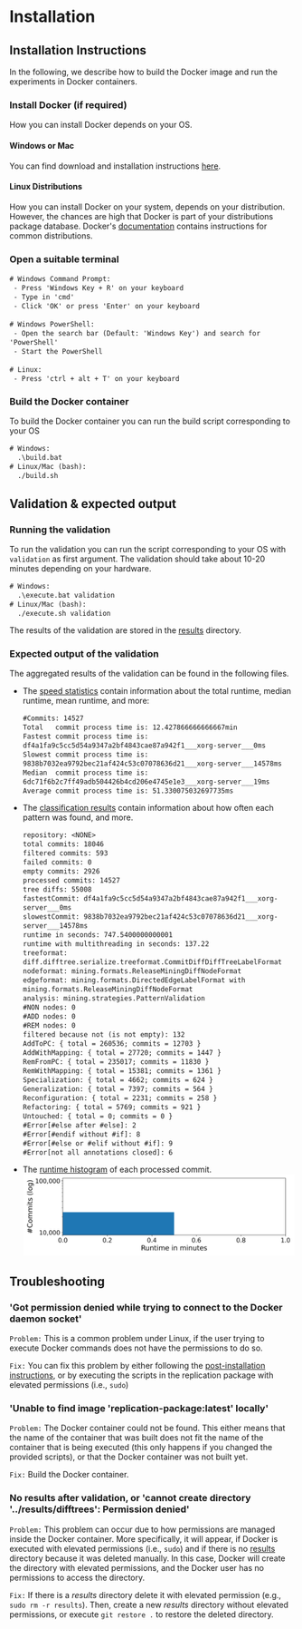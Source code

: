 # Installation
## Installation Instructions
In the following, we describe how to build the Docker image and run the experiments in Docker containers.

### Install Docker (if required)
How you can install Docker depends on your OS.
#### Windows or Mac
You can find download and installation instructions [here](https://www.docker.com/get-started). 
#### Linux Distributions
How you can install Docker on your system, depends on your distribution. However, the chances are high that Docker is part of your distributions package database.
Docker's [documentation](https://docs.docker.com/engine/install/) contains instructions for common distributions.

### Open a suitable terminal
```
# Windows Command Prompt: 
 - Press 'Windows Key + R' on your keyboard
 - Type in 'cmd' 
 - Click 'OK' or press 'Enter' on your keyboard
 
# Windows PowerShell:
 - Open the search bar (Default: 'Windows Key') and search for 'PowerShell'
 - Start the PowerShell
 
# Linux:
 - Press 'ctrl + alt + T' on your keyboard
```
### Build the Docker container
To build the Docker container you can run the build script corresponding to your OS
```
# Windows: 
  .\build.bat
# Linux/Mac (bash): 
  ./build.sh
```

## Validation & expected output

### Running the validation
To run the validation you can run the script corresponding to your OS with `validation` as first argument. The validation should take about 10-20 minutes depending on your hardware.
```
# Windows: 
  .\execute.bat validation
# Linux/Mac (bash): 
  ./execute.sh validation
```
The results of the validation are stored in the [results](results) directory.

### Expected output of the validation
The aggregated results of the validation can be found in the following files.

- The [speed statistics](results/difftrees/speedstatistics.txt) contain information about the total runtime, median runtime, mean runtime, and more:
  ```
  #Commits: 14527
  Total   commit process time is: 12.427866666666667min
  Fastest commit process time is: df4a1fa9c5cc5d54a9347a2bf4843cae87a942f1___xorg-server___0ms
  Slowest commit process time is: 9838b7032ea9792bec21af424c53c07078636d21___xorg-server___14578ms
  Median  commit process time is: 6dc71f6b2c7ff49adb504426b4cd206e4745e1e3___xorg-server___19ms
  Average commit process time is: 51.330075032697735ms
  ```
- The [classification results](results/difftrees/ultimateresult.metadata.txt) contain information about how often each pattern was found, and more.
  ```
  repository: <NONE>
  total commits: 18046
  filtered commits: 593
  failed commits: 0
  empty commits: 2926
  processed commits: 14527
  tree diffs: 55008
  fastestCommit: df4a1fa9c5cc5d54a9347a2bf4843cae87a942f1___xorg-server___0ms
  slowestCommit: 9838b7032ea9792bec21af424c53c07078636d21___xorg-server___14578ms
  runtime in seconds: 747.5400000000001
  runtime with multithreading in seconds: 137.22
  treeformat: diff.difftree.serialize.treeformat.CommitDiffDiffTreeLabelFormat
  nodeformat: mining.formats.ReleaseMiningDiffNodeFormat
  edgeformat: mining.formats.DirectedEdgeLabelFormat with mining.formats.ReleaseMiningDiffNodeFormat
  analysis: mining.strategies.PatternValidation
  #NON nodes: 0
  #ADD nodes: 0
  #REM nodes: 0
  filtered because not (is not empty): 132
  AddToPC: { total = 260536; commits = 12703 }
  AddWithMapping: { total = 27720; commits = 1447 }
  RemFromPC: { total = 235017; commits = 11830 }
  RemWithMapping: { total = 15381; commits = 1361 }
  Specialization: { total = 4662; commits = 624 }
  Generalization: { total = 7397; commits = 564 }
  Reconfiguration: { total = 2231; commits = 258 }
  Refactoring: { total = 5769; commits = 921 }
  Untouched: { total = 0; commits = 0 }
  #Error[#else after #else]: 2
  #Error[#endif without #if]: 8
  #Error[#else or #elif without #if]: 9
  #Error[not all annotations closed]: 6
  ```

- The [runtime histogram](results/runtime_histogram.png) of each processed commit.
![](docs/validation/validation_histogram.png)


## Troubleshooting

### 'Got permission denied while trying to connect to the Docker daemon socket'
`Problem:` This is a common problem under Linux, if the user trying to execute Docker commands does not have the permissions to do so. 

`Fix:` You can fix this problem by either following the [post-installation instructions](https://docs.docker.com/engine/install/linux-postinstall/), or by executing the scripts in the replication package with elevated permissions (i.e., `sudo`)

### 'Unable to find image 'replication-package:latest' locally'
`Problem:` The Docker container could not be found. This either means that the name of the container that was built does not fit the name of the container that is being executed (this only happens if you changed the provided scripts), or that the Docker container was not built yet. 

`Fix:` Build the Docker container.

### No results after validation, or 'cannot create directory '../results/difftrees': Permission denied'
`Problem:` This problem can occur due to how permissions are managed inside the Docker container. More specifically, it will appear, if Docker is executed with elevated permissions (i.e., `sudo`) and if there is no [results](results) directory because it was deleted manually. In this case, Docker will create the directory with elevated permissions, and the Docker user has no permissions to access the directory.

`Fix:` If there is a _results_ directory delete it with elevated permission (e.g., `sudo rm -r results`). 
Then, create a new _results_ directory without elevated permissions, or execute `git restore .` to restore the deleted directory.